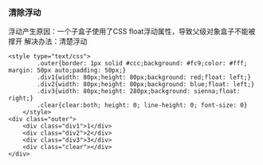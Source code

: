 ### 清除浮动 ###
浮动产生原因：一个子盒子使用了CSS float浮动属性，导致父级对象盒子不能被撑开
解决办法：清楚浮动

	<style type="text/css">
			.outer{border: 1px solid #ccc;background: #fc9;color: #fff; margin: 50px auto;padding: 50px;}
			.div1{width: 80px;height: 80px;background: red;float: left;}
			.div2{width: 80px;height: 80px;background: blue;float: left;}
			.div3{width: 80px;height: 280px;background: sienna;float: right;}
			.clear{clear:both; height: 0; line-height: 0; font-size: 0}
		</style>
	<div class="outer">
	    <div class="div1">1</div>
	    <div class="div2">2</div>
	    <div class="div3">3</div>
	    <div class="clear"></div>
	</div>